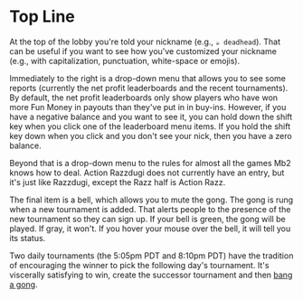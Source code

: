 # Top Line

At the top of the lobby you're told your nickname (e.g., `☕
deadhead`). That can be useful if you want to see how you've
customized your nickname (e.g., with capitalization, punctuation,
white-space or emojis).

Immediately to the right is a drop-down menu that allows you to see
some reports (currently the net profit leaderboards and the recent
tournaments).  By default, the net profit leaderboards only show
players who have won more Fun Money in payouts than they've put in in
buy-ins. However, if you have a negative balance and you want to
see it, you can hold down the shift key when you click one of the
leaderboard menu items.  If you hold the shift key down when you
click and you don't see your nick, then you have a zero balance.

Beyond that is a drop-down menu to the rules for almost all the games
Mb2 knows how to deal.  Action Razzdugi does not currently have an
entry, but it's just like Razzdugi, except the Razz half is Action
Razz.

The final item is a bell, which allows you to mute the gong. The gong
is rung when a new tournament is added.  That alerts people to the
presence of the new tournament so they can sign up. If your bell is
green, the gong will be played. If gray, it won't.  If you hover
your mouse over the bell, it will tell you its status.

Two daily tournaments (the 5:05pm PDT and 8:10pm PDT) have the
tradition of encouraging the winner to pick the following day's
tournament. It's viscerally satisfying to win, create the successor
tournament and then [bang a
gong](https://www.youtube.com/watch?v=A4o4Q9sd_y4).
